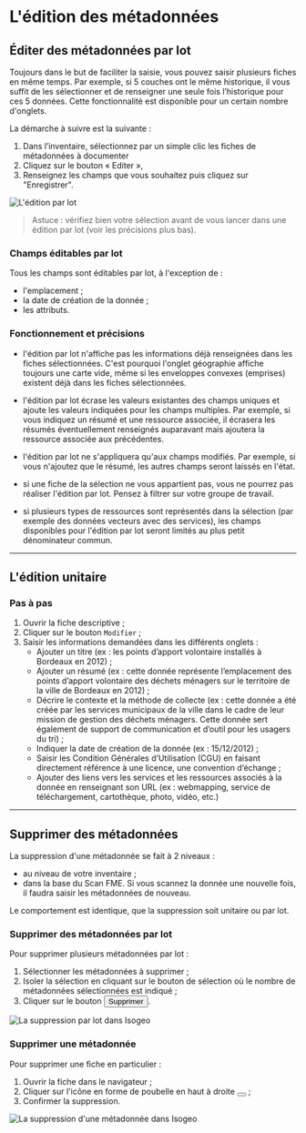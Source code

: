 # L&apos;édition des métadonnées

## Éditer des métadonnées par lot

Toujours dans le but de faciliter la saisie, vous pouvez saisir plusieurs fiches en même temps. Par exemple, si 5 couches ont le même historique, il vous suffit de les sélectionner et de renseigner une seule fois l’historique pour ces 5 données. Cette fonctionnalité est disponible pour un certain nombre d&apos;onglets.

La démarche à suivre est la suivante :

1.	Dans l’inventaire, sélectionnez par un simple clic les fiches de métadonnées à documenter
2.	Cliquez sur le bouton « Editer »,
3.	Renseignez les champs que vous souhaitez puis cliquez sur "Enregistrer".

![L&apos;édition par lot](/assets/inv_edit_batch_demo_history_comment.gif "Démonstration de l&apos;édition par lot")

> Astuce : vérifiez bien votre sélection avant de vous lancer dans une édition par lot (voir les précisions plus bas).

### Champs éditables par lot

Tous les champs sont éditables par lot, à l&apos;exception de :

* l&apos;emplacement ;
* la date de création de la donnée ;
* les attributs.

### Fonctionnement et précisions

*  l&apos;édition par lot n&apos;affiche pas les informations déjà renseignées dans les fiches sélectionnées. C&apos;est pourquoi l&apos;onglet géographie affiche toujours une carte vide, même si les enveloppes convexes (emprises) existent déjà dans les fiches sélectionnées.

* l&apos;édition par lot écrase les valeurs existantes des champs uniques et ajoute les valeurs indiquées pour les champs multiples. Par exemple, si vous indiquez un résumé et une ressource associée, il écrasera les résumés éventuellement renseignés auparavant mais ajoutera la ressource associée aux précédentes.

* l&apos;édition par lot ne s&apos;appliquera qu&apos;aux champs modifiés. Par exemple, si vous n&apos;ajoutez que le résumé, les autres champs seront laissés en l&apos;état.

* si une fiche de la sélection ne vous appartient pas, vous ne pourrez pas réaliser l&apos;édition par lot. Pensez à filtrer sur votre groupe de travail.

* si plusieurs types de ressources sont représentés dans la sélection (par exemple des données vecteurs avec des services), les champs disponibles pour l&apos;édition par lot seront limités au plus petit dénominateur commun.

________

## L&apos;édition unitaire

### Pas à pas

1.	Ouvrir la fiche descriptive ;
2.	Cliquer sur le bouton `Modifier` ;
3.	Saisir les informations demandées dans les différents onglets :
    * Ajouter un titre (ex : les points d’apport volontaire installés à Bordeaux en 2012) ;
    * Ajouter un résumé (ex : cette donnée représente l’emplacement des points d’apport volontaire des déchets ménagers sur le territoire de la ville de Bordeaux en 2012) ;
    * Décrire le contexte et la méthode de collecte (ex : cette donnée a été créée par les services municipaux de la ville dans le cadre de leur mission de gestion des déchets ménagers. Cette donnée sert également de support de communication et d’outil pour les usagers du tri) ;
    * Indiquer la date de création de la donnée (ex : 15/12/2012) ;
    * Saisir les Condition Générales d’Utilisation (CGU) en faisant directement référence à une licence, une convention d’échange ;
    * Ajouter des liens vers les services et les ressources associés à la donnée en renseignant son URL (ex : webmapping, service de téléchargement, cartothèque, photo, vidéo, etc.)

________

## Supprimer des métadonnées

La suppression d&apos;une métadonnée se fait à 2 niveaux :
* au niveau de votre inventaire ;
* dans la base du Scan FME. Si vous scannez la donnée une nouvelle fois, il faudra saisir les métadonnées de nouveau.

Le comportement est identique, que la suppression soit unitaire ou par lot.

### Supprimer des métadonnées par lot

Pour supprimer plusieurs métadonnées par lot :

1. Sélectionner les métadonnées à supprimer ;
2. Isoler la sélection en cliquant sur le bouton de sélection où le nombre de métadonnées sélectionnées est indiqué ;
3. Cliquer sur le bouton <button id="delete-btn" class="btn btn-danger btn-sm"><i class="fa fa-trash-o"></i> Supprimer</button>.

![La suppression par lot dans Isogeo](/assets/inv_edit_batch_delete.gif "Démonstration de la suppression par lot")

### Supprimer une métadonnée

Pour supprimer une fiche en particulier :

1. Ouvrir la fiche dans le navigateur ;
2. Cliquer sur l&apos;icône en forme de poubelle en haut à droite <button class="metadata-delete btn btn-danger btn-sm"><i class="fa fa-trash-o"></i></button> ;
3. Confirmer la suppression.

![La suppression d&apos;une métadonnée dans Isogeo](/assets/inv_edit_one_delete.png "Démonstration de la suppression unitaire")
